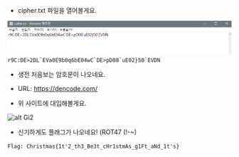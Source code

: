 * cipher.txt 파일을 열어볼게요.

![alt Gi1](https://github.com/simnple/Christmas_ctf/blob/main/Crypto/imgs/Gi1.png)<br>
```r9C:DE>2DL`EVa0E9b0q6bE04wC`DE>pD08`uE02}50`EVDN```
* 생전 처음보는 암호문이 나오네요.

* URL: https://dencode.com/
* 위 사이트에 대입해볼게요.

![alt Gi2](https://github.com/simnple/Christmas_ctf/blob/main/Crypto/imgs/Gi2.png)
* 신기하게도 플래그가 나오네요! (ROT47 (!-~)
```
Flag: Christmas{1t'2_th3_Be3t_cHr1stmAs_g1Ft_aNd_1t's}
```